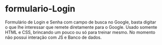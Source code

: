 # formulario-Login
Formulário de Login e Senha com campo de busca no Google, basta digitar o que lhe interessar que remete diretamente para o Google.
Usado somente HTML e CSS, brincando um pouco ou só para treinar mesmo.
No momento não possui interação com JS e Banco de dados.
